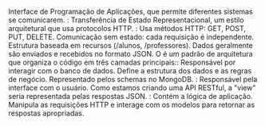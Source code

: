  Interface de Programação de Aplicações, que permite diferentes sistemas se comunicarem.
: Transferência de Estado Representacional, um estilo arquitetural que usa protocolos HTTP.
:
Usa métodos HTTP: GET, POST, PUT, DELETE.
Comunicação sem estado: cada requisição é independente.
Estrutura baseada em recursos (/alunos, /professores).
Dados geralmente são enviados e recebidos no formato JSON.
O é um padrão de arquitetura que organiza o código em três camadas principais::
Responsável por interagir com o banco de dados.
Define a estrutura dos dados e as regras de negócio.
Representado pelos schemas no MongoDB.
:
Responsável pela interface com o usuário.
Como estamos criando uma API RESTful, a "view" seria representada pelas respostas JSON.
:
Contém a lógica de aplicação.
Manipula as requisições HTTP e interage com os modelos para retornar as respostas apropriadas.
